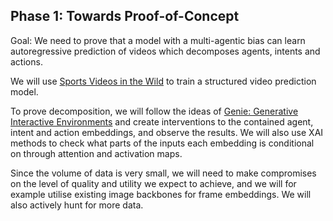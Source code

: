 ## Phase 1: Towards Proof-of-Concept

Goal: We need to prove that a model with a multi-agentic bias can
learn autoregressive prediction of videos which decomposes
agents, intents and actions.

We will use [Sports Videos in the Wild](https://cvlab.cse.msu.edu/project-svw.html)
to train a structured video prediction model.

To prove decomposition, we will follow the ideas of
[Genie: Generative Interactive Environments](https://deepmind.google/research/publications/60474/)
and create interventions to the contained agent, intent and action embeddings,
and observe the results. We will also use XAI methods to check what parts
of the inputs each embedding is conditional on through attention and activation maps.

Since the volume of data is very small, we will need to make compromises
on the level of quality and utility we expect to achieve,
and we will for example utilise existing image backbones
for frame embeddings. We will also actively hunt for more data.
